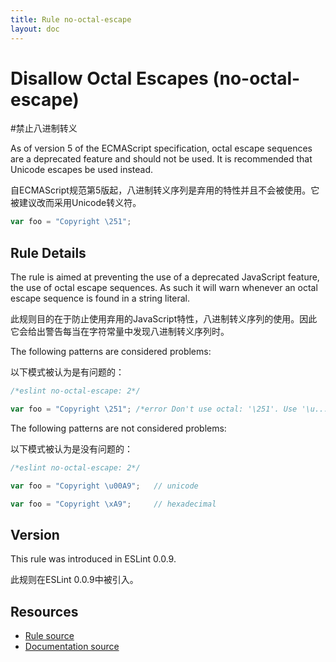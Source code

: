 ```yaml
---
title: Rule no-octal-escape
layout: doc
---
```

<!-- Note: No pull requests accepted for this file. See README.md in the root directory for details. -->
# Disallow Octal Escapes (no-octal-escape)
#禁止八进制转义

As of version 5 of the ECMAScript specification, octal escape sequences are a deprecated feature and should not be used. It is recommended that Unicode escapes be used instead.

自ECMAScript规范第5版起，八进制转义序列是弃用的特性并且不会被使用。它被建议改而采用Unicode转义符。


```js
var foo = "Copyright \251";
```

## Rule Details

The rule is aimed at preventing the use of a deprecated JavaScript feature, the use of octal escape sequences. As such it will warn whenever an octal escape sequence is found in a string literal.

此规则目的在于防止使用弃用的JavaScript特性，八进制转义序列的使用。因此它会给出警告每当在字符常量中发现八进制转义序列时。

The following patterns are considered problems:

以下模式被认为是有问题的：

```js
/*eslint no-octal-escape: 2*/

var foo = "Copyright \251"; /*error Don't use octal: '\251'. Use '\u....' instead.*/
```

The following patterns are not considered problems:

以下模式被认为是没有问题的：

```js
/*eslint no-octal-escape: 2*/

var foo = "Copyright \u00A9";   // unicode

var foo = "Copyright \xA9";     // hexadecimal
```

## Version

This rule was introduced in ESLint 0.0.9.

此规则在ESLint 0.0.9中被引入。

## Resources

* [Rule source](https://github.com/eslint/eslint/tree/master/lib/rules/no-octal-escape.js)
* [Documentation source](https://github.com/eslint/eslint/tree/master/docs/rules/no-octal-escape.md)
